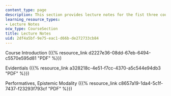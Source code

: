 ```yaml
---
content_type: page
description: This section provides lecture notes for the fist three course sessions.
learning_resource_types:
- Lecture Notes
ocw_type: CourseSection
title: Lecture Notes
uid: 2df4a5bf-9e75-eac1-d66b-de272733cb84
---
```


Course Introduction ({{% resource_link d2227e36-08dd-67eb-6494-c5570e595d81 "PDF" %}})

Evidentials ({{% resource_link a328218c-4e51-f7cc-4370-a5c544e94db3 "PDF" %}})

Performatives, Epistemic Modality ({{% resource_link c8657a19-1da4-5c1f-7437-f23293f793cf "PDF" %}})